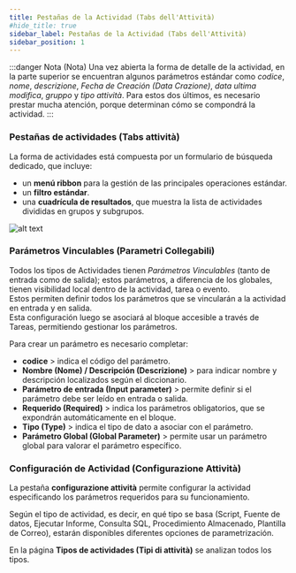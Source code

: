 ```yaml
---
title: Pestañas de la Actividad (Tabs dell'Attività)
#hide_title: true
sidebar_label: Pestañas de la Actividad (Tabs dell'Attività)
sidebar_position: 1
---
```


:::danger Nota (Nota)
Una vez abierta la forma de detalle de la actividad, en la parte superior se encuentran algunos parámetros estándar como *codice*, *nome*, *descrizione*, *Fecha de Creación (Data Crazione)*, *data ultima modifica*, *gruppo* y *tipo attività*. Para estos dos últimos, es necesario prestar mucha atención, porque determinan cómo se compondrá la actividad.
:::

### Pestañas de actividades (Tabs attività)

La forma de actividades está compuesta por un formulario de búsqueda dedicado, que incluye:
* un **menú ribbon** para la gestión de las principales operaciones estándar.  
* un **filtro estándar**.  
* una **cuadrícula de resultados**, que muestra la lista de actividades divididas en grupos y subgrupos.  

![alt text](/img/it-it/applications/supervisor/supervisor6.png)

### Parámetros Vinculables (Parametri Collegabili)

Todos los tipos de Actividades tienen *Parámetros Vinculables* (tanto de entrada como de salida); estos parámetros, a diferencia de los globales, tienen visibilidad local dentro de la actividad, tarea o evento.  
Estos permiten definir todos los parámetros que se vincularán a la actividad en entrada y en salida.  
Esta configuración luego se asociará al bloque accesible a través de Tareas, permitiendo gestionar los parámetros.  

Para crear un parámetro es necesario completar:
* **codice** > indica el código del parámetro.  
* **Nombre (Nome) / Descripción (Descrizione)** > para indicar nombre y descripción localizados según el diccionario.  
* **Parámetro de entrada (Input parameter)** > permite definir si el parámetro debe ser leído en entrada o salida.  
* **Requerido (Required)** > indica los parámetros obligatorios, que se expondrán automáticamente en el bloque.  
* **Tipo (Type)** > indica el tipo de dato a asociar con el parámetro.  
* **Parámetro Global (Global Parameter)** > permite usar un parámetro global para valorar el parámetro específico.  

### Configuración de Actividad (Configurazione Attività)

La pestaña **configurazione attività** permite configurar la actividad especificando los parámetros requeridos para su funcionamiento.  

Según el tipo de actividad, es decir, en qué tipo se basa (Script, Fuente de datos, Ejecutar Informe, Consulta SQL, Procedimiento Almacenado, Plantilla de Correo), estarán disponibles diferentes opciones de parametrización.  

En la página **Tipos de actividades (Tipi di attività)** se analizan todos los tipos.